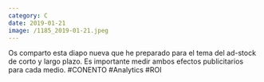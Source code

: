 ```yaml
--- 
category: C 
date: 2019-01-21 
image: /1185_2019-01-21.jpeg 
--- 
```


Os comparto esta diapo nueva que he preparado para el tema del ad-stock de corto y largo plazo. Es importante medir ambos efectos publicitarios para cada medio. #CONENTO #Analytics #ROI